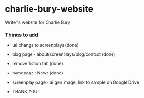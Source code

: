 # charlie-bury-website
Writer's website for Charlie Bury


### Things to add
- url change to screenplays (done)
- blog page - about/screenplays/blog/contact (done)
- remove fiction tab (done)
- homepage : News (done)
- screenplay page - ai gen image, link to sample on Google Drive

- THANK YOU!
